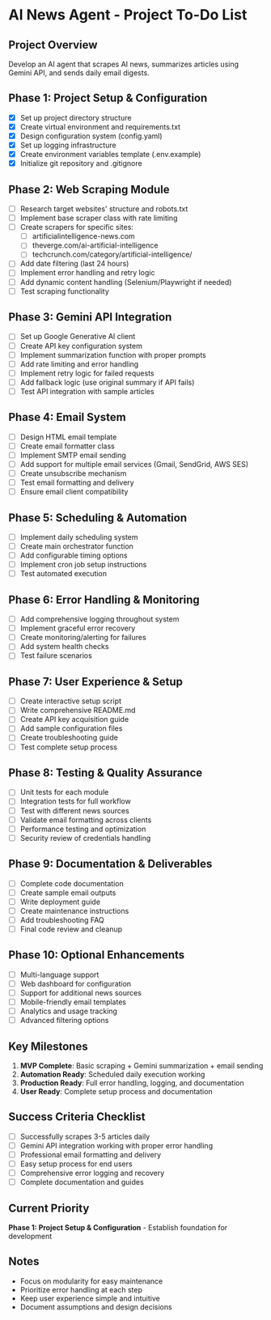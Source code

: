# AI News Agent - Project To-Do List

## Project Overview
Develop an AI agent that scrapes AI news, summarizes articles using Gemini API, and sends daily email digests.

## Phase 1: Project Setup & Configuration
- [x] Set up project directory structure
- [x] Create virtual environment and requirements.txt
- [x] Design configuration system (config.yaml)
- [x] Set up logging infrastructure
- [x] Create environment variables template (.env.example)
- [x] Initialize git repository and .gitignore

## Phase 2: Web Scraping Module
- [ ] Research target websites' structure and robots.txt
- [ ] Implement base scraper class with rate limiting
- [ ] Create scrapers for specific sites:
  - [ ] artificialintelligence-news.com
  - [ ] theverge.com/ai-artificial-intelligence
  - [ ] techcrunch.com/category/artificial-intelligence/
- [ ] Add date filtering (last 24 hours)
- [ ] Implement error handling and retry logic
- [ ] Add dynamic content handling (Selenium/Playwright if needed)
- [ ] Test scraping functionality

## Phase 3: Gemini API Integration
- [ ] Set up Google Generative AI client
- [ ] Create API key configuration system
- [ ] Implement summarization function with proper prompts
- [ ] Add rate limiting and error handling
- [ ] Implement retry logic for failed requests
- [ ] Add fallback logic (use original summary if API fails)
- [ ] Test API integration with sample articles

## Phase 4: Email System
- [ ] Design HTML email template
- [ ] Create email formatter class
- [ ] Implement SMTP email sending
- [ ] Add support for multiple email services (Gmail, SendGrid, AWS SES)
- [ ] Create unsubscribe mechanism
- [ ] Test email formatting and delivery
- [ ] Ensure email client compatibility

## Phase 5: Scheduling & Automation
- [ ] Implement daily scheduling system
- [ ] Create main orchestrator function
- [ ] Add configurable timing options
- [ ] Implement cron job setup instructions
- [ ] Test automated execution

## Phase 6: Error Handling & Monitoring
- [ ] Add comprehensive logging throughout system
- [ ] Implement graceful error recovery
- [ ] Create monitoring/alerting for failures
- [ ] Add system health checks
- [ ] Test failure scenarios

## Phase 7: User Experience & Setup
- [ ] Create interactive setup script
- [ ] Write comprehensive README.md
- [ ] Create API key acquisition guide
- [ ] Add sample configuration files
- [ ] Create troubleshooting guide
- [ ] Test complete setup process

## Phase 8: Testing & Quality Assurance
- [ ] Unit tests for each module
- [ ] Integration tests for full workflow
- [ ] Test with different news sources
- [ ] Validate email formatting across clients
- [ ] Performance testing and optimization
- [ ] Security review of credentials handling

## Phase 9: Documentation & Deliverables
- [ ] Complete code documentation
- [ ] Create sample email outputs
- [ ] Write deployment guide
- [ ] Create maintenance instructions
- [ ] Add troubleshooting FAQ
- [ ] Final code review and cleanup

## Phase 10: Optional Enhancements
- [ ] Multi-language support
- [ ] Web dashboard for configuration
- [ ] Support for additional news sources
- [ ] Mobile-friendly email templates
- [ ] Analytics and usage tracking
- [ ] Advanced filtering options

## Key Milestones
1. **MVP Complete**: Basic scraping + Gemini summarization + email sending
2. **Automation Ready**: Scheduled daily execution working
3. **Production Ready**: Full error handling, logging, and documentation
4. **User Ready**: Complete setup process and documentation

## Success Criteria Checklist
- [ ] Successfully scrapes 3-5 articles daily
- [ ] Gemini API integration working with proper error handling
- [ ] Professional email formatting and delivery
- [ ] Easy setup process for end users
- [ ] Comprehensive error logging and recovery
- [ ] Complete documentation and guides

## Current Priority
**Phase 1: Project Setup & Configuration** - Establish foundation for development

## Notes
- Focus on modularity for easy maintenance
- Prioritize error handling at each step
- Keep user experience simple and intuitive
- Document assumptions and design decisions